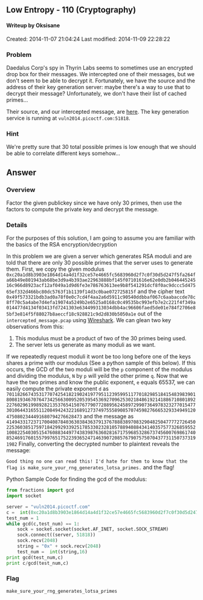 ## Low Entropy - 110 (Cryptography) ##
#### Writeup by Oksisane
Created: 2014-11-07 21:04:24
Last modified: 2014-11-09 22:28:22

### Problem ###

Daedalus Corp's spy in Thyrin Labs seems to sometimes use an encrypted drop box for their messages. We intercepted one of their messages, but we don't seem to be able to decrypt it. Fortunately, we have the source and the address of their key generation server: maybe there's a way to use that to decrypt their message? Unfortunately, we don't have their list of cached primes...

Their source, and our intercepted message, are [here](https://picoctf.com/problem-static/crypto/low-entropy/handout.zip). The key generation service is running at `vuln2014.picoctf.com:51818`.

### Hint ###

We're pretty sure that 30 total possible primes is low enough that we should be able to correlate different keys somehow...


## Answer ##

### Overview ###

Factor the given publickey since we have only 30 primes, then use the factors to compute the private key and decrypt the message.

### Details ###
For the purposes of this solution, I am going to assume you are familiar with the basics of the RSA encryption/decryption

In this problem we are given a server which generates RSA moduli and are told that there are only 30 possible primes that the server uses to generate them. First, we copy the given modulus `0xc20a1d8b3903e1864d14a4d1f32ce57e4665fc5683960d2f7c0f30d5d247f5fa264fa66b49e801943ab68be3d9a4b393ae22963888bf145f07101616e62e0db2b04644524516c966d8923acf12af049a1d9d6fe3e786763613ee9b8f541291dcf8f0ac9dccc5d47565ef332d466bc80dc5763f1b1139f14d3c0bae072725815f` and the cipher text
`0x49f573321bdb3ad0a78f0e0c7cd4f4aa2a6d5911c90540ddbbaf067c6aabaccde78c8ff70c5a4abe7d4efa19074a5249b2e6525a0168c0c49535bc993efb7e2c221f4f349a014477d4134f03413fd7241303e634499313034dbb4ac96606faed5de01e784f2706e85bf3e814f5f88027b8aeccf18c928821c9d2d830b5050a1e` out of the `intercepted_message.pcap` using [Wireshark](https://www.wireshark.org/). We can glean two key observations from this:
1. This modulus must be a product of two of the 30 primes being used.
2. The server lets us generate as many moduli as we want.

If we repeatedly request moduli it wont be too long before one of the keys shares a prime with our modulus (See a python sample of this below). If this occurs, the GCD of the two moduli will be the `p` component of the modulus and dividing the modulus, `N` by `p` will yeild the other prime `q`. Now that we have the two primes and know the public exponent, `e` equals 65537, we can easily compute the private exponent `d` as `70118266743531770742541821902419779511239599511770182985184154839839018008193467076473425663009520539545369270962530218486192141886710801892227602961998928213537654150767790772889562458972990736497832327701547730106443165511208494243221689127374975558908570745982766653293349491204750802344491680794276628473` and the message as `41494331723717004087840363038436379137678883897083290482504777727264502253603851759718429929339251785330232810578894088434140357577326859552100822540305154760883449774383987636028167175968532867374560076986174085246917601557997651752239365247146390720857679075750704377311507373191982`
Finally, converting the decrypted number to plaintext reveals the message:

`Good thing no one can read this! I'd hate for them to know that the flag is make_sure_your_rng_generates_lotsa_primes.`
and the flag!

Python Sample Code for finding the gcd of the modulus:
```python
from fractions import gcd
import socket

server = "vuln2014.picoctf.com"
c =  int(0xc20a1d8b3903e1864d14a4d1f32ce57e4665fc5683960d2f7c0f30d5d247f5fa264fa66b49e801943ab68be3d9a4b393ae22963888bf145f07101616e62e0db2b04644524516c966d8923acf12af049a1d9d6fe3e786763613ee9b8f541291dcf8f0ac9dccc5d47565ef332d466bc80dc5763f1b1139f14d3c0bae072725815f)
test_num = 1
while gcd(c,test_num) == 1:
    sock = socket.socket(socket.AF_INET, socket.SOCK_STREAM)
    sock.connect((server, 51818))
    sock.recv(2048)
    string = "0x" + sock.recv(2048)
    test_num =  int(string,16)
print gcd(test_num,c)
print c/gcd(test_num,c)

```
### Flag ###

    make_sure_your_rng_generates_lotsa_primes

